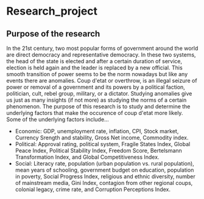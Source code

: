 # **Research_project**
## **Purpose of the research**
In the 21st century, two most popular forms of government around the world are direct democracy and representative democracy. In these two systems, the head of the state is elected and after a certain duration of service, election is held again and the leader is replaced by a new official. This smooth transition of power seems to be the norm nowadays but like any events there are anomalies. Coup d'etat or overthrow, is an illegal seizure of power or removal of a government and its powers by a political faction, politician, cult, rebel group, military, or a dictator. Studying anomalies give us just as many insights (if not more) as studying the norms of a certain phenomenon. The purpose of this research is to study and determine the underlying factors that make the occurence of coup d'etat more likely.
Some of the underlying factors include...
- Economic: GDP, unemployment rate, inflation, CPI, Stock market, Currency Srength and stability, Gross Net income, Commodity index.
- Political: Approval rating, political system, Fragile States Index, Global Peace Index, Political Stability Index, Freedom Score, Bertelsmann Transformation Index, and Global Competitiveness Index.
- Social: Literacy rate, population (urban population vs. rural population), mean years of schooling, government budget on education, population in poverty, Social Progress Index, religious and ethnic diversity, number of mainstream media, Gini Index, contagion from other regional coups, colonial legacy, crime rate, and Corruption Perceptions Index.


